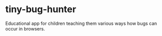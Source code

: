 # tiny-bug-hunter
Educational app for children teaching them various ways how bugs can occur in browsers.
